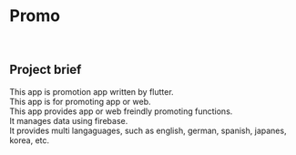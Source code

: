 # Promo

<br>

<h2>Project brief</h2>

This app is promotion app written by flutter. 
<br>
This app is for promoting app or web.
<br>
This app provides app or web freindly promoting functions.
<br>
It manages data using firebase.
<br>
It provides multi langaguages, such as english, german, spanish, japanes, korea, etc.

